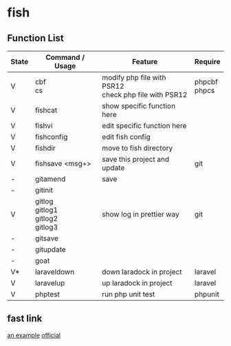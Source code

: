 # fish
## Function List
|State|Command / Usage|Feature|Require|
|---|---|---|---|
|V|cbf <file><br>cs <file>|modify php file with PSR12<br>check php file with PSR12|phpcbf<br>phpcs|
|V|fishcat <funcname>|show specific function here||
|V|fishvi <funcname>|edit specific function here||
|V|fishconfig|edit fish config||
|V|fishdir|move to fish directory||
|V|fishsave <msg+>|save this project and update|git
|-|gitamend|save 
|-|gitinit
|V|gitlog<br>gitlog1<br>gitlog2<br>gitlog3|show log in prettier way|git|
|-|gitsave
|-|gitupdate
|-|goat
|V*|laraveldown|down laradock in project|laravel|
|V|laravelup|up laradock in project|laravel|
|V|phptest|run php unit test|phpunit|

## fast link
[an example](https://brettterpstra.com/2019/11/25/all-my-fish-functions/)
[official](https://fishshell.com/docs/current/tutorial.html)
